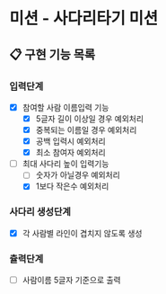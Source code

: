 # 미션 - 사다리타기 미션

## 📋 구현 기능 목록

### 입력단계

- [x] 참여할 사람 이름입력 기능
  - [x] 5글자 길이 이상일 경우 예외처리
  - [x] 중복되는 이름일 경우 예외처리
  - [x] 공백 입력시 예외처리
  - [x] 최소 참여자 예외처리
  
- [ ] 최대 사다리 높이 입력기능
  - [ ] 숫자가 아닐경우 예외처리
  - [x] 1보다 작은수 예외처리

### 사다리 생성단계

- [x] 각 사람별 라인이 겹치지 않도록 생성

### 츌력단계

- [ ] 사람이름 5글자 기준으로 출력